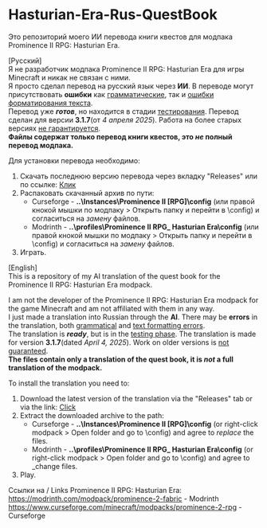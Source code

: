 # Hasturian-Era-Rus-QuestBook
Это репозиторий моего ИИ перевода книги квестов для модпака Prominence II RPG: Hasturian Era.

[Русский]<br>
Я не разработчик модпака Prominence II RPG: Hasturian Era для игры Minecraft и никак не связан с ними.<br> Я просто сделал перевод на русский язык через **ИИ**. В переводе могут присутствовать **ошибки** как <ins>грамматические</ins>, так и <ins>ошибки форматирования текста</ins>. <br>Перевод уже _**готов**_, но находится в стадии <ins>тестирования</ins>. Перевод сделан для версии **3.1.7**(от _4 апреля 2025_). Работа на более старых версиях <ins>не гарантируется</ins>.
<br>**Файлы содержат только перевод книги квестов, это _не_ полный перевод модпака.**

Для установки перевода необходимо:<br>
1. Скачать последнюю версию перевода через вкладку "Releases" или по ссылке: [Клик](https://github.com/Harsh1bu/Hasturian-Era-Rus-QuestBook/releases/latest)
2. Распаковать скачанный архив по пути:
   * Curseforge - **..\Instances\Prominence II [RPG]\config** (или правой кнокой мышки по модпаку > Открыть папку и перейти в \config) и согласиться на _замену_ файлов.
   * Modrinth - **..\profiles\Prominence II RPG_ Hasturian Era\config** (или правой кнокой мышки по модпаку > Открыть папку и перейти в \config) и согласиться на _замену_ файлов.
3. Играть.

[English]<br>
This is a repository of my AI translation of the quest book for the Prominence II RPG: Hasturian Era modpack.

I am not the developer of the Prominence II RPG: Hasturian Era modpack for the game Minecraft and am not affiliated with them in any way.<br> I just made a translation into Russian through the **AI**. There may be **errors** in the translation, both <ins>grammatical</ins> and <ins>text formatting errors</ins>. <br>The translation is _**ready**_, but is in the <ins>testing phase</ins>. The translation is made for version **3.1.7**(dated _April 4, 2025_). Work on older versions is <ins>not guaranteed</ins>.
<br>**The files contain only a translation of the quest book, it is _not_ a full translation of the modpack.**

To install the translation you need to:<br>
1. Download the latest version of the translation via the "Releases" tab or via the link: [Click](https://github.com/Harsh1bu/Hasturian-Era-Rus-QuestBook/releases/latest)
2. Extract the downloaded archive to the path:
   * Curseforge - **..\Instances\Prominence II [RPG]\config** (or right-click modpack > Open folder and go to \config) and agree to _replace_ the files.
   * Modrinth - **..\profiles\Prominence II RPG_ Hasturian Era\config** (or right-click modpack > Open folder and go to \config) and agree to _change files.
3. Play.

Ссылки на / Links Prominence II RPG: Hasturian Era:<br>
https://modrinth.com/modpack/prominence-2-fabric - Modrinth
<br>
https://www.curseforge.com/minecraft/modpacks/prominence-2-rpg - Curseforge
